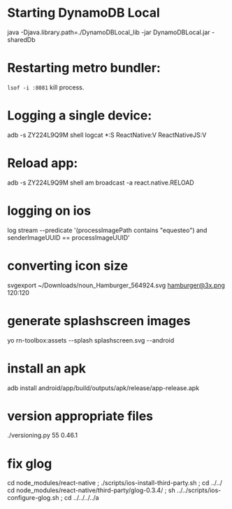 # Starting DynamoDB Local
java -Djava.library.path=./DynamoDBLocal_lib -jar DynamoDBLocal.jar -sharedDb

# Restarting metro bundler:
`lsof -i :8081` kill process.

# Logging a single device:
adb -s ZY224L9Q9M shell logcat *:S ReactNative:V ReactNativeJS:V

# Reload app:
adb -s ZY224L9Q9M shell am broadcast -a react.native.RELOAD

# logging on ios
log stream --predicate '(processImagePath contains "equesteo") and senderImageUUID == processImageUUID'

# converting icon size
svgexport ~/Downloads/noun_Hamburger_564924.svg hamburger@3x.png 120:120

# generate splashscreen images
yo rn-toolbox:assets --splash splashscreen.svg --android

# install an apk
adb install android/app/build/outputs/apk/release/app-release.apk

# version appropriate files
./versioning.py 55 0.46.1

# fix glog
cd node_modules/react-native ; ./scripts/ios-install-third-party.sh ; cd ../../
cd node_modules/react-native/third-party/glog-0.3.4/ ; sh ../../scripts/ios-configure-glog.sh ; cd ../../../../a
